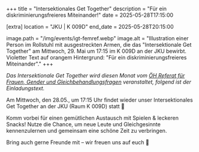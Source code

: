 +++
title = "Intersektionales Get Together"
description = "Für ein diskriminierungsfreieres Miteinander!"
date = 2025-05-28T17:15:00

[extra]
location = "JKU | K 009D"
end_date = 2025-05-28T20:15:00

image.path = "/img/events/igt-femref.webp"
image.alt = "Illustration einer Person im Rollstuhl mit ausgestreckten Armen, die das \"Intersektionale Get Together\" am Mittwoch, 29. Mai um 17:15 im K 009D an der JKU bewirbt. Violetter Text auf orangem Hintergrund: \"Für ein diskriminierungsfreieres Miteinander\"."
+++

_Das Intersektionale Get Together wird diesen Monat vom [ÖH Referat für Frauen, Gender und Gleichbehandlungsfragen](https://oeh.jku.at/oeh-jku/referate/frauen-gender-und-gleichbehandlungsfragen) veranstaltet, folgend ist der Einladungstext._

Am Mittwoch, den 28.05., um 17:15 Uhr findet wieder unser Intersektionales Get Together an der JKU (Raum K 009D) statt 🎉

Komm vorbei für einen gemütlichen Austausch mit Spielen & leckeren Snacks!
Nutze die Chance, um neue Leute und Gleichgesinnte kennenzulernen und gemeinsam eine schöne Zeit zu verbringen.

Bring auch gerne Freunde mit – wir freuen uns auf euch 🤗
